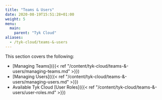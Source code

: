 ```yaml
---
title: "Teams & Users"
date: 2020-08-19T15:51:28+01:00
weight: 5
menu:
  main:
    parent: "Tyk Cloud"
aliases:
  - /tyk-cloud/teams-&-users
---
```


This section covers the following:

* [Managing Teams]({{< ref "/content/tyk-cloud/teams-&-users/managing-teams.md" >}})
* [Managing Users]({{< ref "/content/tyk-cloud/teams-&-users/managing-users.md" >}})
* Available Tyk Cloud [User Roles]({{< ref "/content/tyk-cloud/teams-&-users/user-roles.md" >}})
